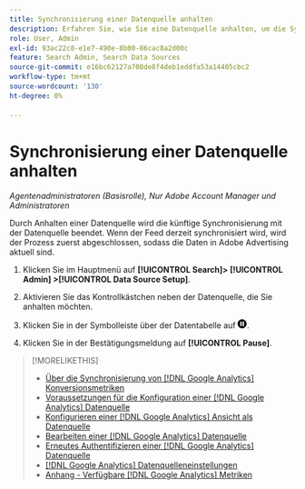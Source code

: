 ```yaml
---
title: Synchronisierung einer Datenquelle anhalten
description: Erfahren Sie, wie Sie eine Datenquelle anhalten, um die Synchronisierung zu beenden.
role: User, Admin
exl-id: 93ac22c8-e1e7-490e-8b00-86cac8a2d00c
feature: Search Admin, Search Data Sources
source-git-commit: e16bc62127a708de8f4deb1eddfa53a14405cbc2
workflow-type: tm+mt
source-wordcount: '130'
ht-degree: 0%

---
```


# Synchronisierung einer Datenquelle anhalten

*Agentenadministratoren (Basisrolle), Nur Adobe Account Manager und Administratoren*

Durch Anhalten einer Datenquelle wird die künftige Synchronisierung mit der Datenquelle beendet. Wenn der Feed derzeit synchronisiert wird, wird der Prozess zuerst abgeschlossen, sodass die Daten in Adobe Advertising aktuell sind.

1. Klicken Sie im Hauptmenü auf **[!UICONTROL Search]> [!UICONTROL Admin] >[!UICONTROL Data Source Setup]**.

1. Aktivieren Sie das Kontrollkästchen neben der Datenquelle, die Sie anhalten möchten.

1. Klicken Sie in der Symbolleiste über der Datentabelle auf ![Pause](/help/search-social-commerce/assets/pause.png "Pause").

1. Klicken Sie in der Bestätigungsmeldung auf **[!UICONTROL Pause]**.

>[!MORELIKETHIS]
>
>* [Über die Synchronisierung von [!DNL Google Analytics] Konversionsmetriken](data-source-about.md)
>* [Voraussetzungen für die Konfiguration einer  [!DNL Google Analytics] Datenquelle](data-source-prerequisites.md)
>* [Konfigurieren einer [!DNL Google Analytics] Ansicht als Datenquelle](data-source-configure.md)
>* [Bearbeiten einer [!DNL Google Analytics] Datenquelle](data-source-edit.md)
>* [Erneutes Authentifizieren einer  [!DNL Google Analytics] Datenquelle](data-source-reauthenticate.md)
>* [[!DNL Google Analytics] Datenquelleneinstellungen](data-source-settings.md)
>* [Anhang - Verfügbare [!DNL Google Analytics] Metriken](data-source-ga-metrics.md)
